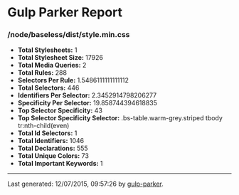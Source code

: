 # Gulp Parker Report


### /node/baseless/dist/style.min.css

- **Total Stylesheets:** 1
- **Total Stylesheet Size:** 17926
- **Total Media Queries:** 2
- **Total Rules:** 288
- **Selectors Per Rule:** 1.5486111111111112
- **Total Selectors:** 446
- **Identifiers Per Selector:** 2.3452914798206277
- **Specificity Per Selector:** 19.858744394618835
- **Top Selector Specificity:** 43
- **Top Selector Specificity Selector:** .bs-table.warm-grey.striped tbody tr:nth-child(even)
- **Total Id Selectors:** 1
- **Total Identifiers:** 1046
- **Total Declarations:** 555
- **Total Unique Colors:** 73
- **Total Important Keywords:** 1

* * *

Last generated: 12/07/2015, 09:57:26 by [gulp-parker](https://github.com/PavelDemyanenko/gulp-parker).

